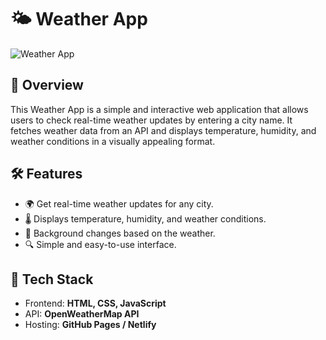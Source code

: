# 🌤 Weather App

![Weather App](assets/weather-app-screenshot.png)

## 🌟 Overview
This Weather App is a simple and interactive web application that allows users to check real-time weather updates by entering a city name. It fetches weather data from an API and displays temperature, humidity, and weather conditions in a visually appealing format.

## 🛠 Features
- 🌍 Get real-time weather updates for any city.
- 🌡 Displays temperature, humidity, and weather conditions.
- 🌄 Background changes based on the weather.
- 🔍 Simple and easy-to-use interface.

## 🚀 Tech Stack
- Frontend: **HTML, CSS, JavaScript**
- API: **OpenWeatherMap API**
- Hosting: **GitHub Pages / Netlify**



